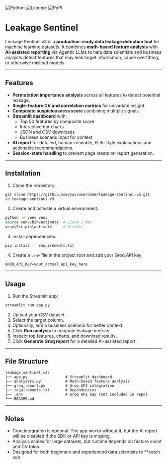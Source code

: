 ![Python](https://img.shields.io/badge/python-3.10%2B-blue)
![License](https://img.shields.io/badge/license-MIT-green)
![PyPI](https://img.shields.io/pypi/v/leakage-sentinel)

# Leakage Sentinel

Leakage Sentinel v3 is a **production-ready data leakage detection tool** for machine learning datasets. It combines **math-based feature analysis** with **AI-assisted reporting** via Agentic LLMs to help data scientists and business analysts detect features that may leak target information, cause overfitting, or otherwise mislead models.

---

## Features

- **Permutation importance analysis** across all features to detect potential leakage.
- **Single-feature CV and correlation metrics** for univariate insight.
- **Composite suspiciousness score** combining multiple signals.
- **Streamlit dashboard** with:
  - Top 50 features by composite score
  - Interactive bar charts
  - JSON and CSV downloads
  - Business scenario input for context
- **AI report** for detailed, human-readable, ELI5-style explanations and actionable recommendations.
- **Session-state handling** to prevent page resets on report generation.

---

## Installation

1. Clone the repository:

```bash
git clone https://github.com/yourusername/leakage-sentinel-v3.git
cd leakage-sentinel-v3
```

2. Create and activate a virtual environment:

```bash
python -m venv venv
source venv/bin/activate  # Linux / Mac
venv\Scripts\activate     # Windows
```

3. Install dependencies:

```bash
pip install -r requirements.txt
```

4. Create a `.env` file in the project root and add your Groq API key:

```
GROQ_API_KEY=your_actual_api_key_here
```

---

## Usage

1. Run the Streamlit app:

```bash
streamlit run app.py
```

2. Upload your CSV dataset.
3. Select the target column.
4. Optionally, add a business scenario for better context.
5. Click **Run analysis** to compute leakage metrics.
6. Inspect top features, charts, and download results.
7. Click **Generate Groq report** for a detailed AI-assisted report.

---

## File Structure

```
leakage_sentinel_v3/
├── app.py                 # Streamlit dashboard
├── analyzers.py           # Math-based feature analysis
├── groq_report.py         # Groq API integration
├── requirements.txt       # Dependencies
├── .env                   # Groq API key (not included in repo)
└── README.md
```

---

## Notes

- Groq integration is optional. The app works without it, but the AI report will be disabled if the SDK or API key is missing.
- Analysis scales for large datasets, but runtime depends on feature count and CV folds.
- Designed for both beginners and experienced data scientists to **catch sub
